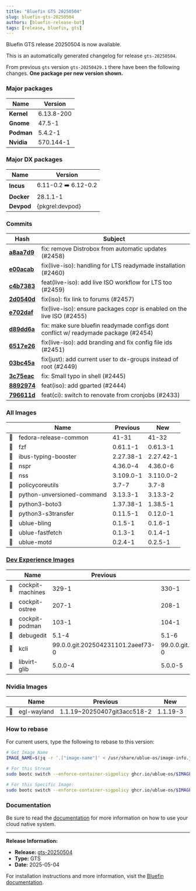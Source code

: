 ```yaml
---
title: "Bluefin GTS 20250504"
slug: bluefin-gts-20250504
authors: [bluefin-release-bot]
tags: [release, bluefin, gts]
---
```


Bluefin GTS release 20250504 is now available.

<!--truncate-->

This is an automatically generated changelog for release `gts-20250504`.

From previous `gts` version `gts-20250429.1` there have been the following changes. **One package per new version shown.**

### Major packages
| Name | Version |
| --- | --- |
| **Kernel** | 6.13.8-200 |
| **Gnome** | 47.5-1 |
| **Podman** | 5.4.2-1 |
| **Nvidia** | 570.144-1 |

### Major DX packages
| Name | Version |
| --- | --- |
| **Incus** | 6.11-0.2 ➡️ 6.12-0.2 |
| **Docker** | 28.1.1-1 |
| **Devpod** | {pkgrel:devpod} |

### Commits
| Hash | Subject |
| --- | --- |
| **[a8aa7d9](https://github.com/ublue-os/bluefin/commit/a8aa7d9048fe41e3adf1b56bfb944a40b0da383d)** | fix: remove Distrobox from automatic updates (#2458) |
| **[e00acab](https://github.com/ublue-os/bluefin/commit/e00acab1a3e86d357dc8a63cf4ffeb3c7a8ff283)** | fix(live-iso): handling for LTS readymade installation (#2460) |
| **[c4b7383](https://github.com/ublue-os/bluefin/commit/c4b7383fb4c63d90240bb1dbf1454cb178310f48)** | feat(live-iso): add live ISO workflow for LTS too (#2459) |
| **[2d0540d](https://github.com/ublue-os/bluefin/commit/2d0540dce6ad0e3f20aa5d78afaaecf2fa8d5506)** | fix(iso): fix link to forums (#2457) |
| **[e702daf](https://github.com/ublue-os/bluefin/commit/e702daf3f2699b3d503082a52220e0aadb95ade1)** | fix(live-iso): ensure packages copr is enabled on the live ISO (#2455) |
| **[d89dd6a](https://github.com/ublue-os/bluefin/commit/d89dd6a6f30257c7e684d8a212b2035edd82a3f6)** | fix: make sure bluefin readymade configs dont conflict w/ readymade package (#2454) |
| **[6517e26](https://github.com/ublue-os/bluefin/commit/6517e26c37ce6e96232d6618fc32910f3a919771)** | fix(live-iso): add branding and fix config file ids (#2451) |
| **[03bc45a](https://github.com/ublue-os/bluefin/commit/03bc45ab5487ce35d42da2518b51636c91765ab2)** | fix(just): add current user to dx-groups instead of root (#2449) |
| **[3c75eac](https://github.com/ublue-os/bluefin/commit/3c75eac59184afbe89250f2a4eaaf4c748b23ec8)** | fix: Small typo in shell (#2445) |
| **[8892974](https://github.com/ublue-os/bluefin/commit/88929748ce9e1feeec118f8f842eeb1dcad8e469)** | feat(iso): add gparted (#2444) |
| **[796611d](https://github.com/ublue-os/bluefin/commit/796611d7b9174d96126ada88df5ccf5f57705fe8)** | feat(ci): switch to renovate from cronjobs (#2433) |

### All Images
| | Name | Previous | New |
| --- | --- | --- | --- |
| 🔄 | fedora-release-common | 41-31 | 41-32 |
| 🔄 | fzf | 0.61.1-1 | 0.61.3-1 |
| 🔄 | ibus-typing-booster | 2.27.38-1 | 2.27.42-1 |
| 🔄 | nspr | 4.36.0-4 | 4.36.0-6 |
| 🔄 | nss | 3.109.0-1 | 3.110.0-2 |
| 🔄 | policycoreutils | 3.7-7 | 3.7-8 |
| 🔄 | python-unversioned-command | 3.13.3-1 | 3.13.3-2 |
| 🔄 | python3-boto3 | 1.37.38-1 | 1.38.5-1 |
| 🔄 | python3-s3transfer | 0.11.5-1 | 0.12.0-1 |
| 🔄 | ublue-bling | 0.1.5-1 | 0.1.6-1 |
| 🔄 | ublue-fastfetch | 0.1.3-1 | 0.1.4-1 |
| 🔄 | ublue-motd | 0.2.4-1 | 0.2.5-1 |

### [Dev Experience Images](https://docs.projectbluefin.io/bluefin-dx)
| | Name | Previous | New |
| --- | --- | --- | --- |
| 🔄 | cockpit-machines | 329-1 | 330-1 |
| 🔄 | cockpit-ostree | 207-1 | 208-1 |
| 🔄 | cockpit-podman | 103-1 | 104-1 |
| 🔄 | debugedit | 5.1-4 | 5.1-6 |
| 🔄 | kcli | 99.0.0.git.202504231101.2aeef73-0 | 99.0.0.git.202505010909.9ca5237-0 |
| 🔄 | libvirt-glib | 5.0.0-4 | 5.0.0-5 |

### Nvidia Images
| | Name | Previous | New |
| --- | --- | --- | --- |
| 🔄 | egl-wayland | 1.1.19~20250407git3acc518-2 | 1.1.19-3 |



### How to rebase
For current users, type the following to rebase to this version:
```bash
# Get Image Name
IMAGE_NAME=$(jq -r '.["image-name"]' < /usr/share/ublue-os/image-info.json)

# For this Stream
sudo bootc switch --enforce-container-sigpolicy ghcr.io/ublue-os/$IMAGE_NAME:gts

# For this Specific Image:
sudo bootc switch --enforce-container-sigpolicy ghcr.io/ublue-os/$IMAGE_NAME:gts-20250504
```

### Documentation
Be sure to read the [documentation](https://docs.projectbluefin.io/) for more information
on how to use your cloud native system.

---

**Release Information:**
- **Release:** [gts-20250504](https://github.com/ublue-os/bluefin/releases/tag/gts-20250504)
- **Type:** GTS
- **Date:** 2025-05-04

For installation instructions and more information, visit the [Bluefin documentation](https://docs.projectbluefin.io/).
